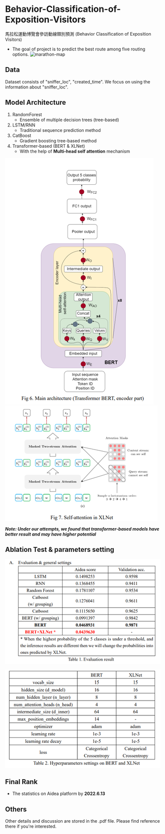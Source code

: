 # Behavior-Classification-of-Exposition-Visitors
馬拉松運動博覽會參訪動線類別預測 (Behavior Classification of Exposition Visitors)
* The goal of project is to predict the best route among five routing options.
![marathon-map](https://user-images.githubusercontent.com/61014449/174948539-169eeafc-61fc-47c5-8aca-5f1fad7a493a.png)

## Data
Dataset consists of "sniffer_loc", "created_time". We focus on using the information about "sniffer_loc".

## Model Architecture
1. RandomForest
    * Ensemble of multiple decision trees (tree-based)
3. LSTM/RNN
    * Traditional sequence prediction method
4. CatBoost
    * Gradient boosting tree-based method
5. Transformer-based (BERT & XLNet)
    * With the help of **Multi-head self attention** mechanism

<img src="https://github.com/Jack24658735/Behavior-Classification-of-Exposition-Visitors/blob/main/bert%20arch.png"><img src="https://github.com/Jack24658735/Behavior-Classification-of-Exposition-Visitors/blob/main/xlnet%20arch.png" />

***Note: Under our attempts, we found that transformer-based models have better result and may have higher potential***

## Ablation Test & parameters setting
<p align="center">
  <img src="https://github.com/Jack24658735/Behavior-Classification-of-Exposition-Visitors/blob/main/eval.png" />
</p>

<p align="center">
  <img src="https://github.com/Jack24658735/Behavior-Classification-of-Exposition-Visitors/blob/main/hyper_parameter_set.png" />
</p>

## Final Rank 
* The statistics on Aidea platform by **2022.6.13**


## Others
Other details and discussion are stored in the .pdf file. Please find reference there if you're interested.


